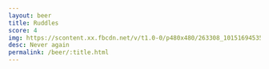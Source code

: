 ```yaml
---
layout: beer
title: Ruddles
score: 4
img: https://scontent.xx.fbcdn.net/v/t1.0-0/p480x480/263308_10151694535858745_1991147618_n.jpg?oh=ceadf87a8fba5515f275f561f75d5bae&oe=5894CEF0
desc: Never again
permalink: /beer/:title.html
---
```


